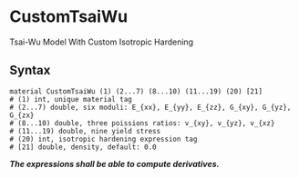 # CustomTsaiWu

Tsai-Wu Model With Custom Isotropic Hardening

## Syntax

```
material CustomTsaiWu (1) (2...7) (8...10) (11...19) (20) [21]
# (1) int, unique material tag
# (2...7) double, six moduli: E_{xx}, E_{yy}, E_{zz}, G_{xy}, G_{yz}, G_{zx}
# (8...10) double, three poissions ratios: v_{xy}, v_{yz}, v_{xz}
# (11...19) double, nine yield stress
# (20) int, isotropic hardening expression tag
# [21] double, density, default: 0.0
```

***The expressions shall be able to compute derivatives.***
